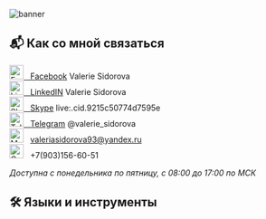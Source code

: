 ![banner](https://user-images.githubusercontent.com/62873844/187871721-1dc42f2f-cc0a-4ea0-9d01-de96a5db47fc.png)

:mailbox_with_mail: Как со мной связаться
-------------------------

[<img src="https://github.com/gauravghongde/social-icons/blob/master/PNG/Color/Facebook.png" title="Facebook" alt="Facebook" width="25" height="25"/>&nbsp;&nbsp;&nbsp;Facebook](https://www.facebook.com/valeria.sidorova93) Valerie Sidorova<br/>
[<img src="https://github.com/gauravghongde/social-icons/blob/master/PNG/Color/LinkedIN.png" title="LinkedIN" alt="LinkedIN" width="25" height="25"/>&nbsp;&nbsp;&nbsp;LinkedIN](https://www.linkedin.com/in/valerie-sidorova-68845b102) Valerie Sidorova<br/>
[<img src="https://github.com/gauravghongde/social-icons/blob/master/PNG/Color/Skype.png" title="Skype" alt="Skype" width="25" height="25"/>&nbsp;&nbsp;&nbsp;Skype](https://www.linkedin.com/in/valerie-sidorova-68845b102) live:.cid.9215c50774d7595e<br/>
[<img src="https://github.com/gauravghongde/social-icons/blob/master/PNG/Color/Telegram.png" title="Telegram" alt="Telegram" width="25" height="25"/>&nbsp;&nbsp;&nbsp;Telegram](https://t.me/valerie_sidorova) 
@valerie_sidorova<br/>
<img src="https://user-images.githubusercontent.com/62873844/187901407-d7bd4659-3800-4fae-b1aa-071f0f990201.png" title="Mail" alt="Mail" width="25" height="25"/>&nbsp;&nbsp;&nbsp;valeriasidorova93@yandex.ru<br/>
<img src="https://user-images.githubusercontent.com/62873844/187903007-6ed4e17f-58e5-49f1-9b8e-e7c04c7ec3e0.png" title="Call" alt="Call" width="25" height="25"/>&nbsp;&nbsp;&nbsp;+7(903)156-60-51<br/>

*Доступна с понедельника по пятницу, с 08:00 до 17:00 по МСК*

:hammer_and_wrench: Языки и инструменты
-------------------------




